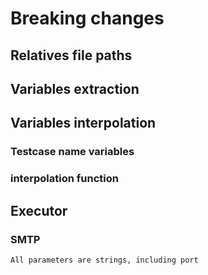 # Breaking changes

## Relatives file paths

## Variables extraction

## Variables interpolation

### Testcase name variables

### interpolation function

## Executor
### SMTP 
    All parameters are strings, including port